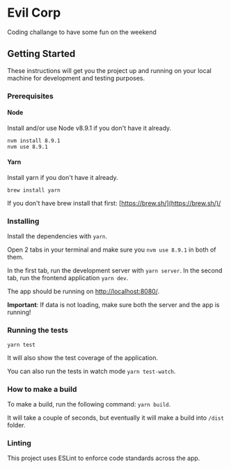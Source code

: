 # Evil Corp

Coding challange to have some fun on the weekend

## Getting Started

These instructions will get you the project up and running on your local machine for development and testing purposes.

### Prerequisites

#### Node

Install and/or use Node v8.9.1 if you don't have it already.

```
nvm install 8.9.1
nvm use 8.9.1
```

#### Yarn

Install yarn if you don't have it already.

`brew install yarn`

If you don't have brew install that first: [https://brew.sh/](https://brew.sh/)/


### Installing

Install the dependencies with `yarn`.

Open 2 tabs in your terminal and make sure you `nvm use 8.9.1` in both of them.

In the first tab, run the development server with `yarn server`.
In the second tab, run the frontend application `yarn dev`.

The app should be running on [http://localhost:8080/](http://localhost:8080/).

**Important**: If data is not loading, make sure both the server and the app is running!

### Running the tests

`yarn test`

It will also show the test coverage of the application.

You can also run the tests in watch mode `yarn test-watch`.

### How to make a build

To make a build, run the following command: `yarn build`.

It will take a couple of seconds, but eventually it will make a build into `/dist` folder.

### Linting

This project uses ESLint to enforce code standards across the app.
